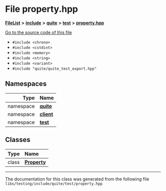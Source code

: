 

# File property.hpp



[**FileList**](files.md) **>** [**include**](dir_0e3ab90749f7b4be0e4eb22d010aec3d.md) **>** [**quite**](dir_4b2197acd3cfc200796c46ec50ed103f.md) **>** [**test**](dir_e2259a6ae36431ad829e5c40f57eb4d8.md) **>** [**property.hpp**](testing_2include_2quite_2test_2property_8hpp.md)

[Go to the source code of this file](testing_2include_2quite_2test_2property_8hpp_source.md)



* `#include <chrono>`
* `#include <cstdint>`
* `#include <memory>`
* `#include <string>`
* `#include <variant>`
* `#include "quite/quite_test_export.hpp"`













## Namespaces

| Type | Name |
| ---: | :--- |
| namespace | [**quite**](namespacequite.md) <br> |
| namespace | [**client**](namespacequite_1_1client.md) <br> |
| namespace | [**test**](namespacequite_1_1test.md) <br> |


## Classes

| Type | Name |
| ---: | :--- |
| class | [**Property**](classquite_1_1test_1_1Property.md) <br> |



















































------------------------------
The documentation for this class was generated from the following file `libs/testing/include/quite/test/property.hpp`

